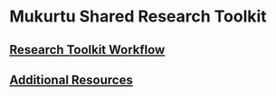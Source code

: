 # Mukurtu Shared Research Toolkit


## [Research Toolkit Workflow](Research%20Toolkit%20Workflow)

## [Additional Resources](Additional%20Resources)

